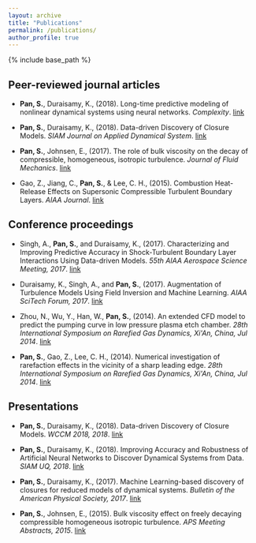 ```yaml
---
layout: archive
title: "Publications"
permalink: /publications/
author_profile: true
---
```


{% include base_path %}


## Peer-reviewed journal articles

* __Pan, S.__, Duraisamy, K., (2018). Long-time predictive modeling of nonlinear dynamical systems using neural networks. _Complexity_. [link](https://arxiv.org/abs/1805.12547)

* __Pan, S.__, Duraisamy, K., (2018). Data-driven Discovery of Closure Models. _SIAM Journal on Applied Dynamical System_. [link](https://arxiv.org/abs/1803.09318)

* __Pan, S.__, Johnsen, E., (2017). The role of bulk viscosity on the decay of compressible, homogeneous, isotropic turbulence. _Journal of Fluid Mechanics_. [link](https://www.cambridge.org/core/journals/journal-of-fluid-mechanics/article/role-of-bulk-viscosity-on-the-decay-of-compressible-homogeneous-isotropic-turbulence/96619135BA0A3ACB20EAC44ADF8261D1)

* Gao, Z., Jiang, C., __Pan, S.__, & Lee, C. H., (2015). Combustion Heat-Release Effects on Supersonic Compressible Turbulent Boundary Layers. _AIAA Journal_. [link](https://arc.aiaa.org/doi/abs/10.2514/1.J053585)

## Conference proceedings

* Singh, A., __Pan, S.__, and Duraisamy, K., (2017). Characterizing and Improving Predictive Accuracy in Shock-Turbulent Boundary Layer Interactions Using Data-driven Models. _55th AIAA Aerospace Science Meeting, 2017_. [link](https://arc.aiaa.org/doi/pdf/10.2514/6.2017-0314)

* Duraisamy, K., Singh, A., and __Pan, S.__, (2017). Augmentation of Turbulence Models Using Field Inversion and Machine Learning. _AIAA SciTech Forum, 2017_. [link](https://arc.aiaa.org/doi/pdf/10.2514/6.2017-0993)

* Zhou, N., Wu, Y., Han, W., __Pan, S.__, (2014). An extended CFD model to predict the pumping curve in low pressure plasma etch chamber. _28th International Symposium on Rarefied Gas Dynamics, Xi'An, China, Jul 2014_. [link](http://aip.scitation.org/doi/abs/10.1063/1.4902752)

* __Pan, S.__, Gao, Z., Lee, C. H., (2014). Numerical investigation of rarefaction effects in the vicinity of a sharp leading edge. _28th International Symposium on Rarefied Gas Dynamics, Xi'An, China, Jul 2014_. [link](http://aip.scitation.org/doi/abs/10.1063/1.4902591)

## Presentations

* __Pan, S.__, Duraisamy, K., (2018). Data-driven Discovery of Closure Models. _WCCM 2018, 2018_. [link](http://adsabs.harvard.edu/abs/2015APS..DFDD20005P)

* __Pan, S.__, Duraisamy, K., (2018). Improving Accuracy and Robustness of Artificial Neural Networks to Discover Dynamical Systems from Data. _SIAM UQ, 2018_. [link](http://adsabs.harvard.edu/abs/2015APS..DFDD20005P)
* __Pan, S.__, Duraisamy, K., (2017). Machine Learning-based discovery of closures for reduced models of dynamical systems. _Bulletin of the American Physical Society, 2017_. [link](http://meetings.aps.org/Meeting/DFD17/Session/M27.7)
* __Pan, S.__, Johnsen, E., (2015). Bulk viscosity effect on freely decaying compressible homogeneous isotropic turbulence. _APS Meeting Abstracts, 2015_. [link](http://adsabs.harvard.edu/abs/2015APS..DFDD20005P)





